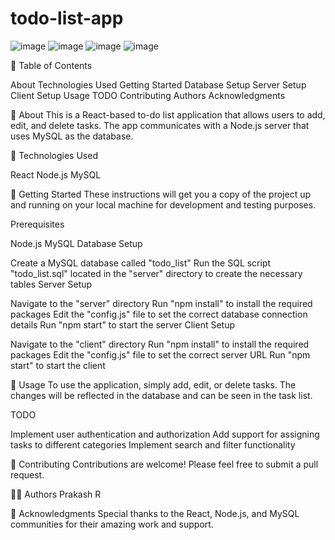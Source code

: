 # todo-list-app
![image](https://user-images.githubusercontent.com/67256980/229654161-f5a2ce20-9678-4e6f-abbd-ecb683d68e3a.png)
![image](https://user-images.githubusercontent.com/67256980/229654213-ce4274e4-5eb2-43c5-ba1f-e896707edfaa.png)
![image](https://user-images.githubusercontent.com/67256980/229654272-0d2b5ae2-9a1a-4309-8124-0868df2c3e6b.png)
![image](https://user-images.githubusercontent.com/67256980/229654304-88e70dcd-9801-418f-8a94-459b88c832a0.png)



📝 Table of Contents

About
Technologies Used
Getting Started
Database Setup
Server Setup
Client Setup
Usage
TODO
Contributing
Authors
Acknowledgments
<!-- About -->
🧐 About
This is a React-based to-do list application that allows users to add, edit, and delete tasks. The app communicates with a Node.js server that uses MySQL as the database.

🚀 Technologies Used

React
Node.js
MySQL


🏁 Getting Started
These instructions will get you a copy of the project up and running on your local machine for development and testing purposes.

Prerequisites

Node.js
MySQL
Database Setup

Create a MySQL database called "todo_list"
Run the SQL script "todo_list.sql" located in the "server" directory to create the necessary tables
Server Setup

Navigate to the "server" directory
Run "npm install" to install the required packages
Edit the "config.js" file to set the correct database connection details
Run "npm start" to start the server
Client Setup

Navigate to the "client" directory
Run "npm install" to install the required packages
Edit the "config.js" file to set the correct server URL
Run "npm start" to start the client

🎈 Usage
To use the application, simply add, edit, or delete tasks. The changes will be reflected in the database and can be seen in the task list.


TODO

Implement user authentication and authorization
Add support for assigning tasks to different categories
Implement search and filter functionality
<!-- Contributing -->
🤝 Contributing
Contributions are welcome! Please feel free to submit a pull request.


👨‍💻 Authors
Prakash R


🙏 Acknowledgments
Special thanks to the React, Node.js, and MySQL communities for their amazing work and support.
